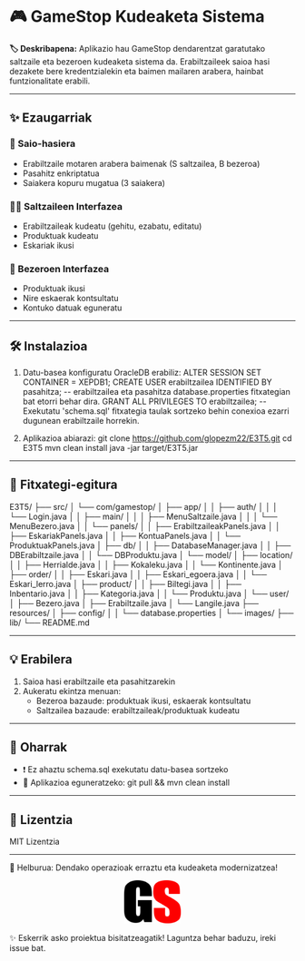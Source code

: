 # 🎮 GameStop Kudeaketa Sistema

**🏷️ Deskribapena:**
Aplikazio hau GameStop dendarentzat garatutako saltzaile eta bezeroen kudeaketa sistema da. Erabiltzaileek saioa hasi dezakete bere kredentzialekin eta baimen mailaren arabera, hainbat funtzionalitate erabili.

---

## ✨ Ezaugarriak

### 🔐 Saio-hasiera
- Erabiltzaile motaren arabera baimenak (S saltzailea, B bezeroa)
- Pasahitz enkriptatua
- Saiakera kopuru mugatua (3 saiakera)

### 👨‍💼 Saltzaileen Interfazea
- Erabiltzaileak kudeatu (gehitu, ezabatu, editatu)
- Produktuak kudeatu
- Eskariak ikusi

### 👤 Bezeroen Interfazea
- Produktuak ikusi
- Nire eskaerak kontsultatu
- Kontuko datuak eguneratu

---

## 🛠️ Instalazioa

1. Datu-basea konfiguratu OracleDB erabiliz:
   ALTER SESSION SET CONTAINER = XEPDB1;
   CREATE USER erabiltzailea IDENTIFIED BY pasahitza; -- erabiltzailea eta pasahitza database.properties fitxategian bat etorri behar dira.
   GRANT ALL PRIVILEGES TO erabiltzailea;
   -- Exekutatu 'schema.sql' fitxategia taulak sortzeko behin conexioa ezarri dugunean erabiltzaile horrekin.

2. Aplikazioa abiarazi:
   git clone https://github.com/glopezm22/E3T5.git
   cd E3T5
   mvn clean install
   java -jar target/E3T5.jar

---

## 📁 Fitxategi-egitura

E3T5/
├── src/
│   └── com/gamestop/
│       ├── app/
│       │   ├── auth/
│       │   │   └── Login.java
│       │   ├── main/ 
│       │   │   ├── MenuSaltzaile.java
│       │   │   └── MenuBezero.java
│       │   └── panels/
│       │       ├── ErabiltzaileakPanels.java
│       │       ├── EskariakPanels.java
│       │       ├── KontuaPanels.java
│       │       └── ProduktuakPanels.java
│       ├── db/
│       │   ├── DatabaseManager.java
│       │   ├── DBErabiltzaile.java
│       │   └── DBProduktu.java
│       └── model/
│           ├── location/
│           │   ├── Herrialde.java
│           │   ├── Kokaleku.java
│           │   └── Kontinente.java
│           ├── order/
│           │   ├── Eskari.java
│           │   ├── Eskari_egoera.java
│           │   └── Eskari_lerro.java
│           ├── product/
│           │   ├── Biltegi.java
│           │   ├── Inbentario.java
│           │   ├── Kategoria.java
│           │   └── Produktu.java
│           └── user/
│               ├── Bezero.java
│               ├── Erabiltzaile.java
│               └── Langile.java
├── resources/
│   ├── config/
│   │   └── database.properties
│   └── images/
├── lib/
└── README.md

---

## 💡 Erabilera

1. Saioa hasi erabiltzaile eta pasahitzarekin
2. Aukeratu ekintza menuan:
   - Bezeroa bazaude: produktuak ikusi, eskaerak kontsultatu
   - Saltzailea bazaude: erabiltzaileak/produktuak kudeatu

---

## 🛑 Oharrak

- ❗ Ez ahaztu schema.sql exekutatu datu-basea sortzeko
- 🔄 Aplikazioa eguneratzeko: git pull && mvn clean install

---

## 📜 Lizentzia
MIT Lizentzia

---

🎯 Helburua: Dendako operazioak erraztu eta kudeaketa modernizatzea!

<p align="center"> <img src="resources/images/GameStopIcon.png" width="100" alt="GameStop Logo"> </p>

✨ Eskerrik asko proiektua bisitatzeagatik! Laguntza behar baduzu, ireki issue bat.